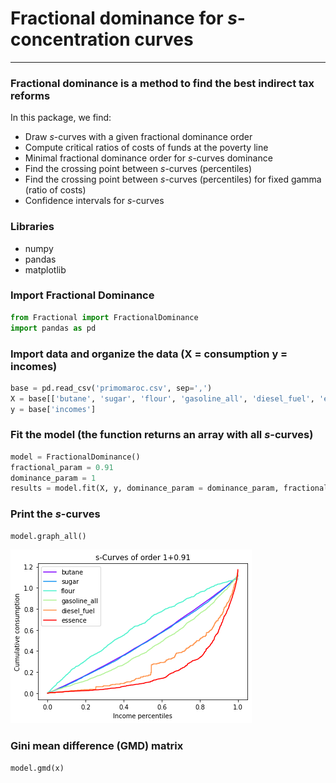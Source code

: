 # Fractional dominance for $s$-concentration curves

---

### Fractional dominance is a method to find the best indirect tax reforms

In this package, we find:

  * Draw $s$-curves with a given fractional dominance order
  * Compute critical ratios of costs of funds at the poverty line 
  * Minimal fractional dominance order for $s$-curves dominance
  * Find the crossing point between $s$-curves (percentiles)
  * Find the crossing point between $s$-curves (percentiles) for fixed gamma (ratio of costs)
  * Confidence intervals for $s$-curves


### Libraries
* numpy
* pandas
* matplotlib


### Import Fractional Dominance

```python
from Fractional import FractionalDominance
import pandas as pd
```

### Import data and organize the data (X = consumption y =  incomes)

```python
base = pd.read_csv('primomaroc.csv', sep=',')
X = base[['butane', 'sugar', 'flour', 'gasoline_all', 'diesel_fuel', 'essence']]
y = base['incomes']
```

### Fit the model (the function returns an array with all $s$-curves)

```python
model = FractionalDominance()
fractional_param = 0.91
dominance_param = 1
results = model.fit(X, y, dominance_param = dominance_param, fractional_param = fractional_param)
```

### Print the $s$-curves

```python
model.graph_all()
```

![Example Image](CD-order-1.91.png)

### Gini mean difference (GMD) matrix

```python
model.gmd(x)
```
